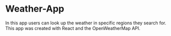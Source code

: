# Weather-App

In this app users can look up the weather in specific regions they search for. This app was created with React and the OpenWeatherMap API.

